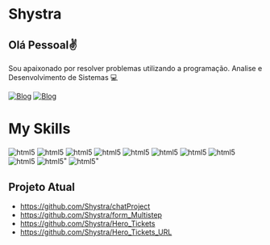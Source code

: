 

# Shystra

## Olá Pessoal✌️
Sou apaixonado por resolver problemas utilizando a programação.
Analise e Desenvolvimento de Sistemas 💻

[![Blog](https://img.shields.io/badge/LinkedIn-0077B5?style=for-the-badge&logo=linkedin&logoColor=white)](https://www.linkedin.com/in/jo%C3%A3o-lucas-souza-a94193229/)
[![Blog](https://img.shields.io/badge/Instagram-E4405F?style=for-the-badge&logo=instagram&logoColor=white)](https://www.instagram.com/httpsluucas/)



# My Skills

<div style="display: inline_block">
    <img align="center" alt="html5" src="https://img.shields.io/badge/JavaScript-323330?style=for-the-badge&logo=javascript&logoColor=F7DF1E"/>
    <img align="center" alt="html5" src="https://img.shields.io/badge/React-20232A?style=for-the-badge&logo=react&logoColor=61DAFB"/>
    <img align="center" alt="html5" src="https://img.shields.io/badge/React_Router-CA4245?style=for-the-badge&logo=react-router&logoColor=white"/>
    <img align="center" alt="html5" src="https://img.shields.io/badge/Python-14354C?style=for-the-badge&logo=python&logoColor=white"/>
    <img align="center" alt="html5" src="https://img.shields.io/badge/CSS3-1572B6?style=for-the-badge&logo=css3&logoColor=white"/>
    <img align="center" alt="html5" src="https://img.shields.io/badge/HTML5-E34F26?style=for-the-badge&logo=html5&logoColor=white"/>
    <img align="center" alt="html5" src="https://img.shields.io/badge/Node.js-43853D?style=for-the-badge&logo=node.js&logoColor=white"/>
    <img align="center" alt="html5" src="https://img.shields.io/badge/TypeScript-007ACC?style=for-the-badge&logo=typescript&logoColor=white"/>
    <img align="center" alt="html5" src="https://img.shields.io/badge/vite-%23646CFF.svg?style=for-the-badge&logo=vite&logoColor=white"/>
    <img align="center" alt="html5" src="https://img.shields.io/badge/TypeScript-007ACC?style=for-the-badge&logo=typescript&logoColor=white"/>"
    <img align="center" alt="html5" src="https://img.shields.io/badge/mysql-%2300f.svg?style=for-the-badge&logo=mysql&logoColor=white"/>"
   
    
    

    

</div>

## Projeto Atual
* https://github.com/Shystra/chatProject
* https://github.com/Shystra/form_Multistep
* https://github.com/Shystra/Hero_Tickets
* https://github.com/Shystra/Hero_Tickets_URL
  





